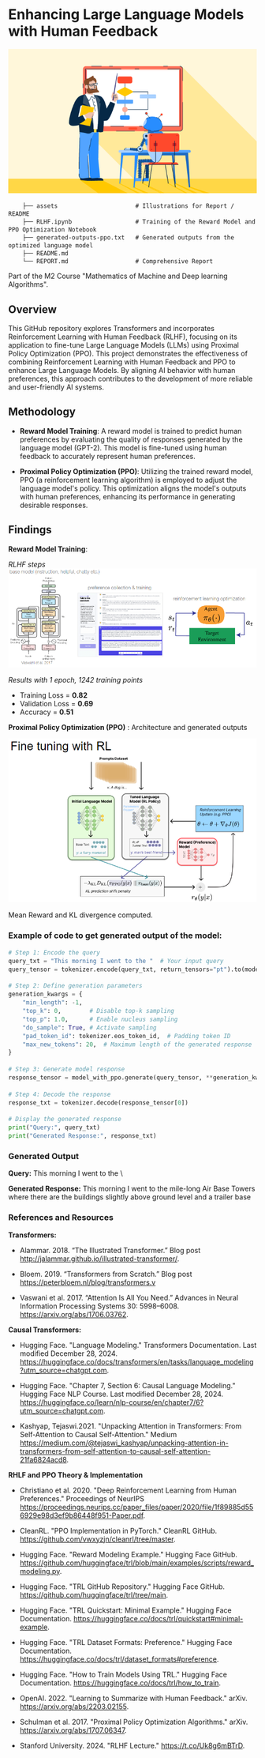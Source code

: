 # Enhancing Large Language Models with Human Feedback
![alt text](assets/RLHF_picture.png)

```
    ├── assets                      # Illustrations for Report / README
    ├── RLHF.ipynb                  # Training of the Reward Model and PPO Optimization Notebook
    ├── generated-outputs-ppo.txt   # Generated outputs from the optimized language model       
    ├── README.md              
    └── REPORT.md                   # Comprehensive Report
```

Part of the M2 Course "Mathematics of Machine and Deep learning Algorithms".

## Overview 
This GitHub repository explores Transformers and incorporates Reinforcement Learning with Human Feedback (RLHF), focusing on its application to fine-tune Large Language Models (LLMs) using Proximal Policy Optimization (PPO).
This project demonstrates the effectiveness of combining Reinforcement Learning with Human Feedback and PPO to enhance Large Language Models. By aligning AI behavior with human preferences, this approach contributes to the development of more reliable and user-friendly AI systems.

## Methodology

- **Reward Model Training**: A reward model is trained to predict human preferences by evaluating the quality of responses generated by the language model (GPT-2). This model is fine-tuned using human feedback to accurately represent human preferences.

- **Proximal Policy Optimization (PPO)**: Utilizing the trained reward model, PPO (a reinforcement learning algorithm) is employed to adjust the language model's policy. This optimization aligns the model's outputs with human preferences, enhancing its performance in generating desirable responses.

## Findings 

**Reward Model Training**: 

*RLHF steps*
![alt text](assets/RLHF_steps_read.png)


*Results with 1 epoch, 1242 training points*
- Training Loss = **0.82**
- Validation Loss = **0.69**
- Accuracy = **0.51**

**Proximal Policy Optimization (PPO)** : Architecture and generated outputs

![](assets/PPO_Stanford.png)

Mean Reward and KL divergence computed.

### Example of code to get generated output of the model: 

```python
# Step 1: Encode the query
query_txt = "This morning I went to the "  # Your input query
query_tensor = tokenizer.encode(query_txt, return_tensors="pt").to(model_with_ppo.device)

# Step 2: Define generation parameters
generation_kwargs = {
    "min_length": -1,
    "top_k": 0,        # Disable top-k sampling
    "top_p": 1.0,      # Enable nucleus sampling
    "do_sample": True, # Activate sampling
    "pad_token_id": tokenizer.eos_token_id,  # Padding token ID
    "max_new_tokens": 20,  # Maximum length of the generated response
}

# Step 3: Generate model response
response_tensor = model_with_ppo.generate(query_tensor, **generation_kwargs)

# Step 4: Decode the response
response_txt = tokenizer.decode(response_tensor[0])

# Display the generated response
print("Query:", query_txt)
print("Generated Response:", response_txt)

```

### Generated Output

**Query:** This morning I went to the \\

**Generated Response:** This morning I went to the  mile-long Air Base Towers where there are the buildings slightly above ground level and a trailer base


### References and Resources

**Transformers:**
- Alammar. 2018. “The Illustrated Transformer.” Blog post http://jalammar.github.io/illustrated-transformer/.

- Bloem. 2019. “Transformers from Scratch.” Blog post https://peterbloem.nl/blog/transformers.v

- Vaswani et al. 2017. “Attention Is All You Need.” Advances in Neural Information Processing Systems 30: 5998–6008. https://arxiv.org/abs/1706.03762.

**Causal Transformers:**
- Hugging Face. "Language Modeling." Transformers Documentation. Last modified December 28, 2024. https://huggingface.co/docs/transformers/en/tasks/language_modeling?utm_source=chatgpt.com.

- Hugging Face. "Chapter 7, Section 6: Causal Language Modeling." Hugging Face NLP Course. Last modified December 28, 2024. https://huggingface.co/learn/nlp-course/en/chapter7/6?utm_source=chatgpt.com.

- Kashyap, Tejaswi.2021. "Unpacking Attention in Transformers: From Self-Attention to Causal Self-Attention." Medium https://medium.com/@tejaswi_kashyap/unpacking-attention-in-transformers-from-self-attention-to-causal-self-attention-21fa6824acd8.

**RHLF and PPO Theory & Implementation**

- Christiano et al. 2020. "Deep Reinforcement Learning from Human Preferences." Proceedings of NeurIPS 
https://proceedings.neurips.cc/paper_files/paper/2020/file/1f89885d556929e98d3ef9b86448f951-Paper.pdf.

- CleanRL. "PPO Implementation in PyTorch." CleanRL GitHub.
https://github.com/vwxyzjn/cleanrl/tree/master.

- Hugging Face. "Reward Modeling Example." Hugging Face GitHub. 
https://github.com/huggingface/trl/blob/main/examples/scripts/reward_modeling.py.

- Hugging Face. "TRL GitHub Repository." Hugging Face GitHub.
 https://github.com/huggingface/trl/tree/main.

- Hugging Face. "TRL Quickstart: Minimal Example." Hugging Face Documentation. 
https://huggingface.co/docs/trl/quickstart#minimal-example.

- Hugging Face. "TRL Dataset Formats: Preference." Hugging Face Documentation. 
 https://huggingface.co/docs/trl/dataset_formats#preference.

- Hugging Face. "How to Train Models Using TRL." Hugging Face Documentation. 
 https://huggingface.co/docs/trl/how_to_train.

- OpenAI. 2022. "Learning to Summarize with Human Feedback." arXiv. 
https://arxiv.org/abs/2203.02155.

- Schulman et al. 2017. "Proximal Policy Optimization Algorithms." arXiv. 
https://arxiv.org/abs/1707.06347.

- Stanford University. 2024. "RLHF Lecture."
 https://t.co/Uk8g6mBTrD.



